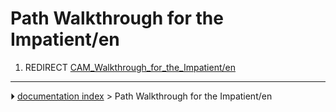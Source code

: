 # Path Walkthrough for the Impatient/en
1.  REDIRECT [CAM_Walkthrough_for_the_Impatient/en](CAM_Walkthrough_for_the_Impatient/en.md)



---
⏵ [documentation index](../README.md) > Path Walkthrough for the Impatient/en

